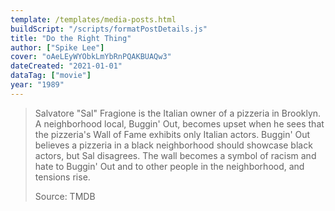 ```yaml
---
template: /templates/media-posts.html
buildScript: "/scripts/formatPostDetails.js"
title: "Do the Right Thing"
author: ["Spike Lee"]
cover: "oAeLEyWYObkLmYbRnPQAKBUAQw3"
dateCreated: "2021-01-01"
dataTag: ["movie"]
year: "1989"
---
```


> Salvatore "Sal" Fragione is the Italian owner of a pizzeria in Brooklyn. A neighborhood local, Buggin' Out, becomes upset when he sees that the pizzeria's Wall of Fame exhibits only Italian actors. Buggin' Out believes a pizzeria in a black neighborhood should showcase black actors, but Sal disagrees. The wall becomes a symbol of racism and hate to Buggin' Out and to other people in the neighborhood, and tensions rise.
>
> Source: TMDB
